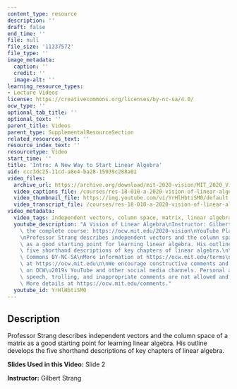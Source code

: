 ```yaml
---
content_type: resource
description: ''
draft: false
end_time: ''
file: null
file_size: '11337572'
file_type: ''
image_metadata:
  caption: ''
  credit: ''
  image-alt: ''
learning_resource_types:
- Lecture Videos
license: https://creativecommons.org/licenses/by-nc-sa/4.0/
ocw_type: ''
optional_tab_title: ''
optional_text: ''
parent_title: Videos
parent_type: SupplementalResourceSection
related_resources_text: ''
resource_index_text: ''
resourcetype: Video
start_time: ''
title: 'Intro: A New Way to Start Linear Algebra'
uid: ccc3dc25-11cd-a8e4-ba28-15039c288a01
video_files:
  archive_url: https://archive.org/download/mit-2020-vision/MIT_2020_Vision_Introduction_300k.mp4
  video_captions_file: /courses/res-18-010-a-2020-vision-of-linear-algebra-spring-2020/0b9e21b9b8a45e708a03bb72d1004cb1_YrHlHbtiSM0.vtt
  video_thumbnail_file: https://img.youtube.com/vi/YrHlHbtiSM0/default.jpg
  video_transcript_file: /courses/res-18-010-a-2020-vision-of-linear-algebra-spring-2020/6ef71fc3bf22cdf2549807f3b26e125b_YrHlHbtiSM0.pdf
video_metadata:
  video_tags: independent vectors, column space, matrix, linear algebra
  youtube_description: "A Vision of Linear Algebra\nInstructor: Gilbert Strang\nView\
    \ the complete course: https://ocw.mit.edu/2020-vision\nYouTube Playlist: https://www.youtube.com/playlist?list=PLUl4u3cNGP61iQEFiWLE21EJCxwmWvvek\n\
    \nProfessor Strang describes independent vectors and the column space of a matrix\
    \ as a good starting point for learning linear algebra. His outline develops the\
    \ five shorthand descriptions of key chapters of linear algebra.\n\nLicense: Creative\
    \ Commons BY-NC-SA\nMore information at https://ocw.mit.edu/terms\nMore courses\
    \ at https://ocw.mit.edu\n\nWe encourage constructive comments and discussion\
    \ on OCW\u2019s YouTube and other social media channels. Personal attacks, hate\
    \ speech, trolling, and inappropriate comments are not allowed and may be removed.\
    \ More details at https://ocw.mit.edu/comments."
  youtube_id: YrHlHbtiSM0
---
```

Description
-----------

Professor Strang describes independent vectors and the column space of a matrix as a good starting point for learning linear algebra. His outline develops the five shorthand descriptions of key chapters of linear algebra.

**Slides Used in this Video:** Slide 2

**Instructor:** Gilbert Strang